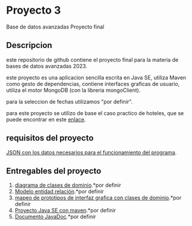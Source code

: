 # Proyecto 3
Base de datos avanzadas Proyecto final 

## Descripcion
este repositorio de github contiene el proyecto final para la materia de bases de datos avanzadas 2023.

este proyecto es una aplicacion sencilla escrita en Java SE, utiliza Maven como gesto de dependencias, contiene interfaces graficas de usuario, utiliza el motor MongoDB (con la libreria mongoClient).

para la seleccion de fechas utilizamos "por definir".

para este proyecto se utilizo de base el caso practico de hoteles, que se puede encontrar en este [enlace](https://ivirtual.itson.edu.mx/pluginfile.php/865147/mod_resource/content/1/Asignacion1.pdf).

## requisitos del proyecto
[JSON con los datos necesarios para el funcionamiento del programa](/Proyecto_3/Hoteles).

## Entregables del proyecto
1. [diagrama de clases de dominio](/Proyecto_3).*por definir
2. [Modelo entidad relación](/Proyecto_3).*por definir
3. [mapeo de prototipos de interfaz grafica con clases de dominio](/Proyecto_3).*por definir
4. [Proyecto Java SE con maven](Proyecto_3/src).*por definir
5. [Documento JavaDoc](/Proyecto_3).*por definir
